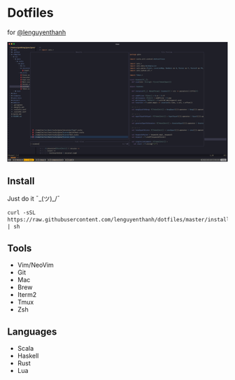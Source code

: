 # Dotfiles

for [@lenguyenthanh](https://twitter.com/lenguyenthanh)

![Screenshot](./screenshot.png)

## Install

Just do it ¯\_(ツ)_/¯

```
curl -sSL https://raw.githubusercontent.com/lenguyenthanh/dotfiles/master/install.sh | sh
```

## Tools

- Vim/NeoVim
- Git
- Mac
- Brew
- Iterm2
- Tmux
- Zsh

## Languages

- Scala
- Haskell
- Rust
- Lua
